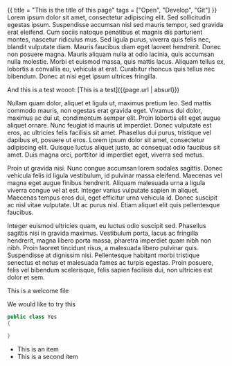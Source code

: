 {{
title = "This is the title of this page"
tags = ["Open", "Develop", "Git"]
}}
Lorem ipsum dolor sit amet, consectetur adipiscing elit. Sed sollicitudin egestas ipsum. Suspendisse accumsan nisl sed mauris tempor, sed gravida erat eleifend. Cum sociis natoque penatibus et magnis dis parturient montes, nascetur ridiculus mus. Sed ligula purus, viverra quis felis nec, blandit vulputate diam. Mauris faucibus diam eget laoreet hendrerit. Donec non posuere magna. Mauris aliquam nulla at odio lacinia, quis accumsan nulla molestie. Morbi et euismod massa, quis mattis lacus. Aliquam tellus ex, lobortis a convallis eu, vehicula at erat. Curabitur rhoncus quis tellus nec bibendum. Donec at nisi eget ipsum ultrices fringilla.

And this is a test wooot: [This is a test]({{page.url | absurl}})

<!--more-->

Nullam quam dolor, aliquet et ligula ut, maximus pretium leo. Sed mattis commodo mauris, non egestas erat gravida eget. Vivamus dui dolor, maximus ac dui ut, condimentum semper elit. Proin lobortis elit eget augue aliquet ornare. Nunc feugiat id mauris ut imperdiet. Donec vulputate est eros, ac ultricies felis facilisis sit amet. Phasellus dui purus, tristique vel dapibus et, posuere ut eros. Lorem ipsum dolor sit amet, consectetur adipiscing elit. Quisque luctus aliquet justo, ac consequat odio faucibus sit amet. Duis magna orci, porttitor id imperdiet eget, viverra sed metus.

Proin ut gravida nisi. Nunc congue accumsan lorem sodales sagittis. Donec vehicula felis id ligula vestibulum, id pulvinar massa eleifend. Maecenas vel magna eget augue finibus hendrerit. Aliquam malesuada urna a ligula viverra congue vel at est. Integer varius vulputate sapien in aliquet. Maecenas tempus eros dui, eget efficitur urna vehicula id. Donec suscipit ac nisl vitae vulputate. Ut ac purus nisl. Etiam aliquet elit quis pellentesque faucibus.

Integer euismod ultricies quam, eu luctus odio suscipit sed. Phasellus sagittis nisi in gravida maximus. Vestibulum porta, lacus ac fringilla hendrerit, magna libero porta massa, pharetra imperdiet quam nibh non nibh. Proin laoreet tincidunt risus, a malesuada libero pulvinar quis. Suspendisse at dignissim nisi. Pellentesque habitant morbi tristique senectus et netus et malesuada fames ac turpis egestas. Proin posuere, felis vel bibendum scelerisque, felis sapien facilisis dui, non ultricies est dolor et sem. 

This is a welcome file

We would like to try this

```c#
public class Yes
{

}
``` 

- This is an item
- This is a second item
